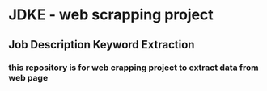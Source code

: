 # JDKE - web scrapping project 
## Job Description Keyword Extraction 

### this repository is for web crapping project to extract data from web page 





